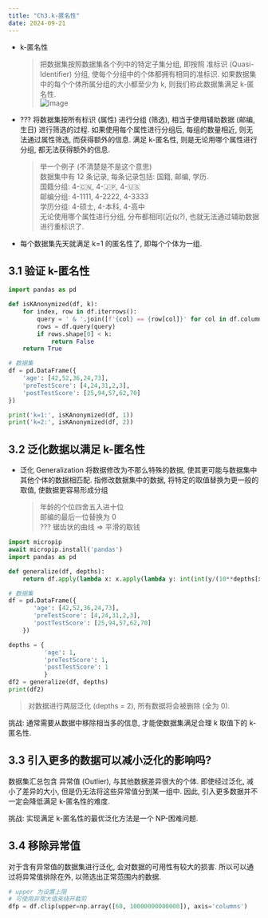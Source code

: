 ```yaml
---
title: "Ch3.k-匿名性"
date: 2024-09-21
---
```


- k-匿名性
  >把数据集按照数据集各个列中的特定子集分组, 即按照 准标识 (Quasi-Identifier) 分组, 使每个分组中的个体都拥有相同的准标识. 如果数据集中的每个个体所属分组的大小都至少为 k, 则我们称此数据集满足 k-匿名性.  
  > ![image](https://gcore.jsdelivr.net/gh/aBER0724/ob_picture/Img/202409212124485.png)
- ??? 将数据集按所有标识 (属性) 进行分组 (筛选), 相当于使用辅助数据 (邮编, 生日) 进行筛选的过程. 如果使用每个属性进行分组后, 每组的数量相近, 则无法通过属性筛选, 而获得额外的信息. 满足 k-匿名性, 则是无论用哪个属性进行分组, 都无法获得额外的信息.
	>举一个例子 (不清楚是不是这个意思)  
	>数据集中有 12 条记录, 每条记录包括: 国籍, 邮编, 学历.  
	>国籍分组: 4-🇨🇳, 4-🇯🇵, 4-🇺🇸  
	>邮编分组: 4-1111, 4-2222, 4-3333  
	>学历分组: 4-硕士, 4-本科, 4-高中  
	>无论使用哪个属性进行分组, 分布都相同(近似?), 也就无法通过辅助数据进行重标识了. 
- 每个数据集先天就满足 k=1 的匿名性了, 即每个个体为一组.

## 3.1 验证 k-匿名性

```python
import pandas as pd

def isKAnonymized(df, k): 
	for index, row in df.iterrows():
		query = ' & '.join([f'{col} == {row[col]}' for col in df.columns]) 
		rows = df.query(query) 
		if rows.shape[0] < k: 
			return False 
	return True

# 数据集
df = pd.DataFrame({
    'age': [42,52,36,24,73],
    'preTestScore': [4,24,31,2,3],
    'postTestScore': [25,94,57,62,70]
})

print('k=1:', isKAnonymized(df, 1))
print('k=2:', isKAnonymized(df, 2))
```

## 3.2 泛化数据以满足 k-匿名性

- 泛化 Generalization
	将数据修改为不那么特殊的数据, 使其更可能与数据集中其他个体的数据相匹配. 
	指修改数据集中的数据, 将特定的取值替换为更一般的 取值, 使数据更容易形成分组
	>年龄的个位四舍五入进十位  
	>邮编的最后一位替换为 0  
	>??? 锯齿状的曲线 => 平滑的取钱

```python
import micropip 
await micropip.install('pandas') 
import pandas as pd

def generalize(df, depths): 
	return df.apply(lambda x: x.apply(lambda y: int(int(y/(10**depths[x.name]))*(10**depths[x.name]))))

# 数据集 
df = pd.DataFrame({ 
	   'age': [42,52,36,24,73], 
	   'preTestScore': [4,24,31,2,3],
	   'postTestScore': [25,94,57,62,70] 
	})

depths = { 
		  'age': 1, 
		  'preTestScore': 1, 
		  'postTestScore': 1 
		  }  
df2 = generalize(df, depths) 
print(df2)

```
>对数据进行两层泛化 (depths = 2), 所有数据将会被删除 (全为 0).

挑战: 通常需要从数据中移除相当多的信息, 才能使数据集满足合理 k 取值下的 k-匿名性.

## 3.3 引入更多的数据可以减小泛化的影响吗?

数据集汇总包含 异常值 (Outlier), 与其他数据差异很大的个体. 即使经过泛化, 减小了差异的大小, 但是仍无法将这些异常值分到某一组中. 因此, 引入更多数据并不一定会降低满足 k-匿名性的难度.

挑战: 实现满足 k-匿名性的最优泛化方法是一个 NP-困难问题.

## 3.4 移除异常值

对于含有异常值的数据集进行泛化, 会对数据的可用性有较大的损害. 所以可以通过将异常值排除在外, 以筛选出正常范围内的数据. 

```python
# upper 为设置上限
# 可使用非常大值来绕开裁剪
dfp = df.clip(upper=np.array([60, 10000000000000]), axis='columns')
```